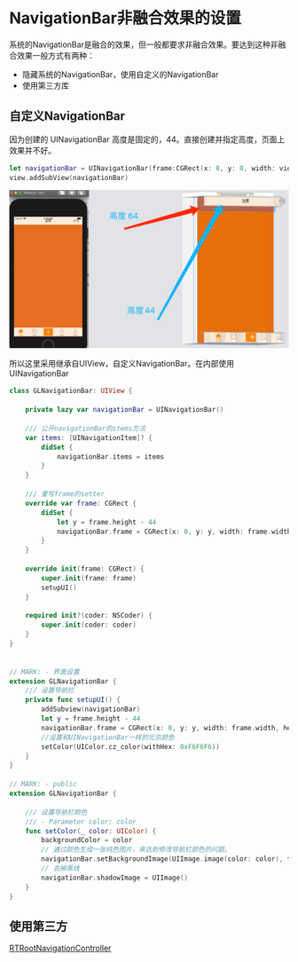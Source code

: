 # NavigationBar非融合效果的设置

系统的NavigationBar是融合的效果，但一般都要求非融合效果。要达到这种非融合效果一般方式有两种：

* 隐藏系统的NavigationBar，使用自定义的NavigationBar
* 使用第三方库

## 自定义NavigationBar

因为创建的 UINavigationBar 高度是固定的，44。直接创建并指定高度，页面上效果并不好。

```swift
let navigationBar = UINavigationBar(frame:CGRect(x: 0, y: 0, width: view.bounds.width, height: 64)
view.addSubView(navigationBar)
```

<img src="imgs/WX20210927-142110.png" style="zoom:67%;" />

所以这里采用继承自UIView，自定义NavigationBar。在内部使用UINavigationBar

```swift
class GLNavigationBar: UIView {
    
    private lazy var navigationBar = UINavigationBar()
    
    /// 公开navigationBar的items方法
    var items: [UINavigationItem]? {
        didSet {
            navigationBar.items = items
        }
    }
    
    /// 重写frame的setter
    override var frame: CGRect {
        didSet {
            let y = frame.height - 44
            navigationBar.frame = CGRect(x: 0, y: y, width: frame.width, height: 44)
        }
    }
    
    override init(frame: CGRect) {
        super.init(frame: frame)
        setupUI()
    }
    
    required init?(coder: NSCoder) {
        super.init(coder: coder)
    }
}


// MARK: - 界面设置
extension GLNavigationBar {
    /// 设置导航栏
    private func setupUI() {
        addSubview(navigationBar)
        let y = frame.height - 44
        navigationBar.frame = CGRect(x: 0, y: y, width: frame.width, height: 44)
        //设置和UINavigationBar一样的北京颜色
        setColor(UIColor.cz_color(withHex: 0xF6F6F6))
    }
}

// MARK: - public
extension GLNavigationBar {
    
    /// 设置导航栏颜色
    /// - Parameter color: color
    func setColor(_ color: UIColor) {
        backgroundColor = color
        // 通过颜色生成一张纯色图片，来达到修改导航栏颜色的问题。
        navigationBar.setBackgroundImage(UIImage.image(color: color), for: .default)
        // 去掉黑线
        navigationBar.shadowImage = UIImage()
    }
}
```

## 使用第三方

[RTRootNavigationController](https://github.com/rickytan/RTRootNavigationController) 
